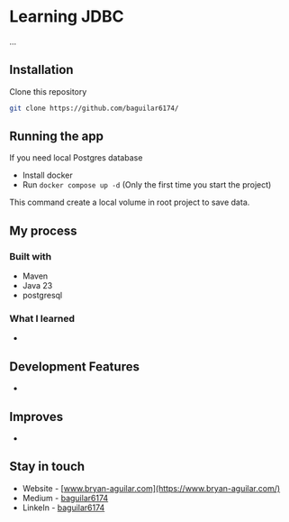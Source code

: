 # Learning JDBC

...

## Installation

Clone this repository

```bash
git clone https://github.com/baguilar6174/
```

## Running the app

If you need local Postgres database

- Install docker
- Run `docker compose up -d` (Only the first time you start the project)

This command create a local volume in root project to save data.

## My process

### Built with

- Maven
- Java 23
- postgresql

### What I learned

- 

## Development Features

- 

## Improves

- 

## Stay in touch

- Website - [www.bryan-aguilar.com](https://www.bryan-aguilar.com/)
- Medium - [baguilar6174](https://baguilar6174.medium.com/)
- LinkeIn - [baguilar6174](https://www.linkedin.com/in/baguilar6174)
